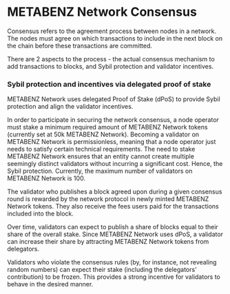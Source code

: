 # METABENZ  Network Consensus

Consensus refers to the agreement process between nodes in a network. The nodes must agree on which transactions to include in the next block on the chain before these transactions are committed.

There are 2 aspects to the process - the actual consensus mechanism to add transactions to blocks, and Sybil protection and validator incentives.

### Sybil protection and incentives via delegated proof of stake

METABENZ  Network uses delegated Proof of Stake (dPoS) to provide Sybil protection and align the validator incentives.

In order to participate in securing the network consensus, a node operator must stake a minimum required amount of METABENZ Network tokens (currently set at 50k METABENZ Network). Becoming a validator on METABENZ  Network is permissionless, meaning that a node operator just needs to satisfy certain technical requirements. The need to stake METABENZ Network ensures that an entity cannot create multiple seemingly distinct validators without incurring a significant cost. Hence, the Sybil protection. Currently, the maximum number of validators on METABENZ  Network is 100.

The validator who publishes a block agreed upon during a given consensus round is rewarded by the network protocol in newly minted METABENZ Network tokens. They also receive the fees users paid for the transactions included into the block.

Over time, validators can expect to publish a share of blocks equal to their share of the overall stake. Since METABENZ Network uses dPoS, a validator can increase their share by attracting METABENZ Network tokens from delegators.

Validators who violate the consensus rules (by, for instance, not revealing random numbers) can expect their stake (including the delegators' contribution) to be frozen. This provides a strong incentive for validators to behave in the desired manner.

